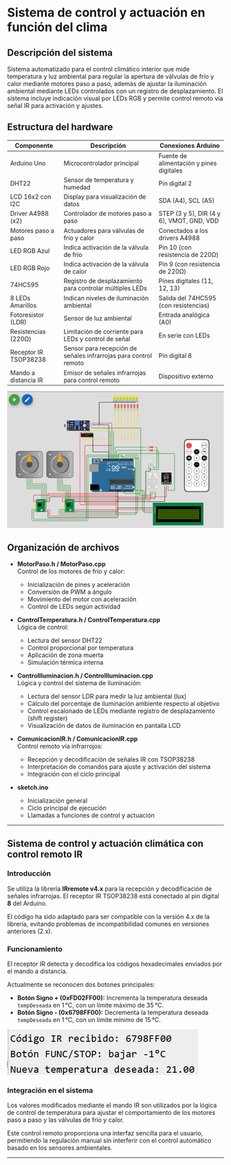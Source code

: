 # Sistema de control y actuación en función del clima

## Descripción del sistema

Sistema automatizado para el control climático interior que mide temperatura y luz ambiental para regular la apertura de válvulas de frío y calor mediante motores paso a paso, además de ajustar la iluminación ambiental mediante LEDs controlados con un registro de desplazamiento. El sistema incluye indicación visual por LEDs RGB y permite control remoto vía señal IR para activación y ajustes.

## Estructura del hardware

| Componente             | Descripción                                                       | Conexiones Arduino                          |
|------------------------|-------------------------------------------------------------------|---------------------------------------------|
| Arduino Uno            | Microcontrolador principal                                        | Fuente de alimentación y pines digitales    |
| DHT22                  | Sensor de temperatura y humedad                                   | Pin digital 2                               |
| LCD 16x2 con I2C       | Display para visualización de datos                               | SDA (A4), SCL (A5)                          |
| Driver A4988 (x2)      | Controlador de motores paso a paso                                | STEP (3 y 5), DIR (4 y 6), VMOT, GND, VDD   |
| Motores paso a paso    | Actuadores para válvulas de frío y calor                          | Conectados a los drivers A4988              |
| LED RGB Azul           | Indica activación de la válvula de frío                           | Pin 10 (con resistencia de 220Ω)            |
| LED RGB Rojo           | Indica activación de la válvula de calor                          | Pin 9 (con resistencia de 220Ω)             |
| 74HC595                | Registro de desplazamiento para controlar múltiples LEDs          | Pines digitales (11, 12, 13)             |
| 8 LEDs Amarillos       | Indican niveles de iluminación ambiental                          | Salida del 74HC595 (con resistencias)       |
| Fotoresistor (LDR)     | Sensor de luz ambiental                                           | Entrada analógica (A0)                       |
| Resistencias (220Ω)    | Limitación de corriente para LEDs y control de señal              | En serie con LEDs                           |
| Receptor IR TSOP38238  | Sensor para recepción de señales infrarrojas para control remoto | Pin digital 8                               |
| Mando a distancia IR   | Emisor de señales infrarrojas para control remoto                 | Dispositivo externo                         |

![Esquema del circuito](circuito.png)

## Organización de archivos

- **MotorPaso.h / MotorPaso.cpp**  
  Control de los motores de frío y calor:  
  - Inicialización de pines y aceleración  
  - Conversión de PWM a ángulo  
  - Movimiento del motor con aceleración  
  - Control de LEDs según actividad  

- **ControlTemperatura.h / ControlTemperatura.cpp**  
  Lógica de control:  
  - Lectura del sensor DHT22  
  - Control proporcional por temperatura  
  - Aplicación de zona muerta  
  - Simulación térmica interna  

- **ControlIluminacion.h / ControlIluminacion.cpp**  
  Lógica y control del sistema de iluminación:  
  - Lectura del sensor LDR para medir la luz ambiental (lux)  
  - Cálculo del porcentaje de iluminación ambiente respecto al objetivo  
  - Control escalonado de LEDs mediante registro de desplazamiento (shift register)  
  - Visualización de datos de iluminación en pantalla LCD  

- **ComunicacionIR.h / ComunicacionIR.cpp**  
  Control remoto vía infrarrojos:  
  - Recepción y decodificación de señales IR con TSOP38238  
  - Interpretación de comandos para ajuste y activación del sistema  
  - Integración con el ciclo principal  

- **sketch.ino**  
  - Inicialización general  
  - Ciclo principal de ejecución  
  - Llamadas a funciones de control y actuación  

---
## Sistema de control y actuación climática con control remoto IR

### Introducción

Se utiliza la librería **IRremote v4.x** para la recepción y decodificación de señales infrarrojas. El receptor IR TSOP38238 está conectado al pin digital **8** del Arduino.

El código ha sido adaptado para ser compatible con la versión 4.x de la librería, evitando problemas de incompatibilidad comunes en versiones anteriores (2.x).

### Funcionamiento

El receptor IR detecta y decodifica los códigos hexadecimales enviados por el mando a distancia.

Actualmente se reconocen dos botones principales:

- **Botón Signo + (0xFD02FF00):** Incrementa la temperatura deseada `tempDeseada` en 1 °C, con un límite máximo de 35 °C.
- **Botón Signo - (0x6798FF00):** Decrementa la temperatura deseada `tempDeseada` en 1 °C, con un límite mínimo de 15 °C.

![Ejemplo funcionamiento control remoto IR](ejemplo_IR.png)

### Integración en el sistema

Los valores modificados mediante el mando IR son utilizados por la lógica de control de temperatura para ajustar el comportamiento de los motores paso a paso y las válvulas de frío y calor.

Este control remoto proporciona una interfaz sencilla para el usuario, permitiendo la regulación manual sin interferir con el control automático basado en los sensores ambientales.

---